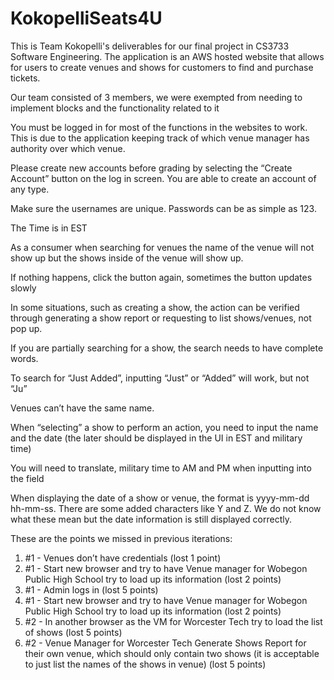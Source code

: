 # KokopelliSeats4U
This is Team Kokopelli's deliverables for our final project in CS3733 Software Engineering. The application is an AWS hosted website that allows for users to create venues and shows for customers to find and purchase tickets.


Our team consisted of 3 members, we were exempted from needing to implement blocks and the functionality related to it

You must be logged in for most of the functions in the websites to work. This is due to the application keeping track of which venue manager has authority over which venue.

Please create new accounts before grading by selecting the “Create Account” button on the log in screen.
You are able to create an account of any type.

Make sure the usernames are unique. Passwords can be as simple as 123.

The Time is in EST

As a consumer when searching for venues the name of the venue will not show up but the shows inside of the venue will show up.

If nothing happens, click the button again, sometimes the button updates slowly

In some situations, such as creating a show, the action can be verified through generating a show report or requesting to list shows/venues, not pop up.

If you are partially searching for a show, the search needs to have complete words.

To search for “Just Added”, inputting “Just” or “Added” will work, but not “Ju”

Venues can’t have the same name.

When “selecting” a show to perform an action, you need to input the name and the date (the later should be displayed in the UI in EST and military time)

You will need to translate, military time to AM and PM when inputting into the field

When displaying the date of a show or venue, the format is yyyy-mm-dd hh-mm-ss. There are some added characters like Y and Z. We do not know what these mean but the date information is still displayed correctly.

These are the points we missed in previous iterations:
1. #1 - Venues don’t have credentials (lost 1 point)
2. #1 - Start new browser and try to have Venue manager for Wobegon Public High School try to load up its information (lost 2 points)
3. #1 - Admin logs in (lost 5 points)
4. #1 - Start new browser and try to have Venue manager for Wobegon Public High School try to load up its information (lost 2 points)
5. #2 - In another browser as the VM for Worcester Tech try to load the list of shows (lost 5 points)
6. #2 - Venue Manager for Worcester Tech Generate Shows Report for their own venue, which should only contain two shows (it is acceptable to just list the names of the shows in venue) (lost 5 points)

